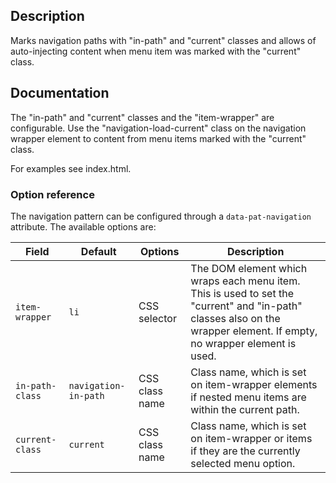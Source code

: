 ## Description

Marks navigation paths with "in-path" and "current" classes and allows of auto-injecting content when menu item was marked with the "current" class.

## Documentation

The "in-path" and "current" classes and the "item-wrapper" are configurable.
Use the "navigation-load-current" class on the navigation wrapper element to content from menu items marked with the "current" class.

For examples see index.html.

### Option reference

The navigation pattern can be configured through a `data-pat-navigation` attribute.
The available options are:

| Field           | Default              | Options        | Description                                                                                                                                                            |
| --------------- | -------------------- | -------------- | ---------------------------------------------------------------------------------------------------------------------------------------------------------------------- |
| `item-wrapper`  | `li`                 | CSS selector   | The DOM element which wraps each menu item. This is used to set the "current" and "in-path" classes also on the wrapper element. If empty, no wrapper element is used. |
| `in-path-class` | `navigation-in-path` | CSS class name | Class name, which is set on item-wrapper elements if nested menu items are within the current path.                                                                    |
| `current-class` | `current`            | CSS class name | Class name, which is set on item-wrapper or items if they are the currently selected menu option.                                                                      |

